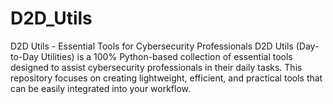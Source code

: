 # D2D_Utils
D2D Utils - Essential Tools for Cybersecurity Professionals D2D Utils (Day-to-Day Utilities) is a 100% Python-based collection of essential tools designed to assist cybersecurity professionals in their daily tasks. This repository focuses on creating lightweight, efficient, and practical tools that can be easily integrated into your workflow.
